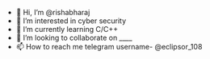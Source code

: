 - 👋 Hi, I’m @rishabharaj
- 👀 I’m interested in cyber security
- 🌱 I’m currently learning C/C++
- 💞️ I’m looking to collaborate on ____
- 📫 How to reach me telegram username- @eclipsor_108

<!---
rishabharaj/rishabharaj is a ✨ special ✨ repository because its `README.md` (this file) appears on your GitHub profile.
You can click the Preview link to take a look at your changes.
--->
